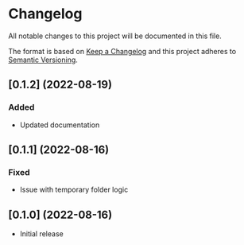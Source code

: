 # Changelog

All notable changes to this project will be documented in this file.

The format is based on [Keep a Changelog](http://keepachangelog.com/en/1.0.0/) and this project adheres to [Semantic Versioning](http://semver.org/spec/v2.0.0.html).

## [0.1.2] (2022-08-19)

### Added

- Updated documentation

## [0.1.1] (2022-08-16)

### Fixed

- Issue with temporary folder logic

## [0.1.0] (2022-08-16)

- Initial release

